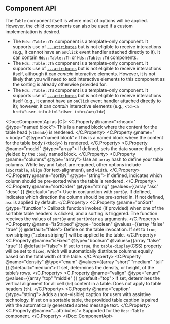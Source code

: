 ## Component API

The `Table` component itself is where most of options will be applied. However, the child components can also be used if a custom implementation is desired.

- The `Hds::Table::Tr` component is a template-only component. It supports use of [`...attributes`](https://guides.emberjs.com/release/in-depth-topics/patterns-for-components/#toc_attribute-ordering) but is not eligible to receive interactions (e.g., it cannot have an `onClick` event handler attached directly to it). It can contain `Hds::Table::Th` or `Hds::Table::Td` components.
- The `Hds::Table::Th` component is a template-only component. It supports use of [`...attributes`](https://guides.emberjs.com/release/in-depth-topics/patterns-for-components/#toc_attribute-ordering) but is not eligible to receive interactions itself, although it can _contain_ interactive elements. However, it is not likely that you will need to add interactive elements to this component as the sorting is already otherwise provided for.
- The `Hds::Table::Td` component is a template-only component. It supports use of [`...attributes`](https://guides.emberjs.com/release/in-depth-topics/patterns-for-components/#toc_attribute-ordering) but is not eligible to receive interactions itself (e.g., it cannot have an `onClick` event handler attached directly to it); however, it can _contain_ interactive elements (e.g., `<td><a href="user-info.html">User info</a></td>`)

<Doc::ComponentApi as |C|>
  <C.Property @name="<:head>" @type="named block">
    This is a named block where the content for the table head (`<thead>`) is rendered.
  </C.Property>
  <C.Property @name="<:body>" @type="named block">
    This is a named block where the content for the table body (`<tbody>`) is rendered.
  </C.Property>
  <C.Property @name="model" @type="array">
    If defined, sets the data source that gets yielded by the `:body` named block.
  </C.Property>
  <C.Property @name="columns" @type="array">
    Use an `array` hash to define your table columns. While `key` and `label` are required, other options include `isSortable`, `align` (for text-alignment), and `width`.
  </C.Property>
  <C.Property @name="sortBy" @type="string">
    If defined, indicates which column should be pre-sorted when the table is rendered.
  </C.Property>
  <C.Property @name="sortOrder" @type="string" @values={{array "asc" "desc" }} @default="asc">
    Use in conjunction with `sortBy`. If defined, indicates which direction the column should be pre-sorted in. If not defined, `asc` is applied by default.
  </C.Property>
  <C.Property @name="onSort" @type="function">
    Callback function invoked (if provided) when one of the sortable table headers is clicked, and a sorting is triggered. The function receives the values of `sortBy` and `sortOrder` as arguments.
  </C.Property>
  <C.Property @name="isStriped" @type="boolean" @values={{array "false" "true" }} @default="false">
    Define on the table invocation. If set to `true`, row striping ("zebra striping") will be applied to the table.
  </C.Property>
  <C.Property @name="isFixed" @type="boolean" @values={{array "false" "true" }} @default="false">
    If set to `true`, the `table-display`(CSS) property will be set to `fixed`, which will automatically distribute columns equally based on the total width of the table.
  </C.Property>
  <C.Property @name="density" @type="enum" @values={{array "short" "medium" "tall" }} @default="medium">
    If set, determines the density, or height, of the table’s rows.
  </C.Property>
  <C.Property @name="valign" @type="enum" @values={{array "top" "middle" }} @default="top">
    If set, determines the vertical alignment for all cell (`td`) content in a table. Does not apply to table headers (`th`).
  </C.Property>
  <C.Property @name="caption" @type="string">
    Adds a (non-visible) caption for users with assistive technology. If set on a sortable table, the provided table caption is paired with the automatically generated sorted message text.
  </C.Property>
  <C.Property @name="...attributes">
    Supported for the `Hds::Table` component.
  </C.Property>
</Doc::ComponentApi>
